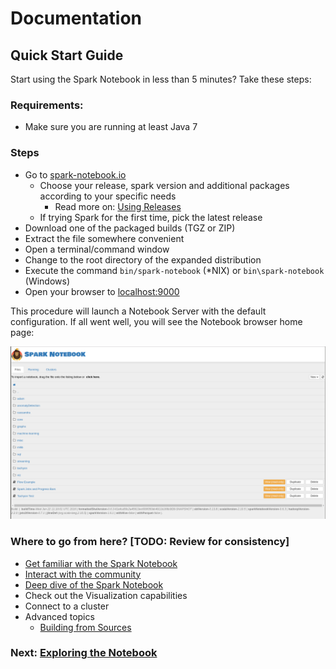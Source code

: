 # Documentation

## Quick Start Guide

Start using the Spark Notebook in less than 5 minutes? Take these steps:

### Requirements:
* Make sure you are running at least Java 7 

### Steps
* Go to [spark-notebook.io](http://spark-notebook.io/)
	* Choose your release, spark version and additional packages according to your specific needs
		- Read more on: [Using Releases](using_releases.md)
	* If trying Spark for the first time, pick the latest release
* Download one of the packaged builds (TGZ or ZIP)
* Extract the file somewhere convenient
* Open a terminal/command window
* Change to the root directory of the expanded distribution
* Execute the command `bin/spark-notebook` (*NIX) or `bin\spark-notebook` (Windows)
* Open your browser to [localhost:9000](http://localhost:9000)

This procedure will launch a Notebook Server with the default configuration. If all went well, you will see the Notebook browser home page:

![Notebook browser home page](./images/spark-notebook-home.png)

### Where to go from here? [TODO: Review for consistency]

* [Get familiar with the Spark Notebook](exploring_notebook.md)
* [Interact with the community](community.md)
* [Deep dive of the Spark Notebook](notebook_browser.md) 
* Check out the Visualization capabilities
* Connect to a cluster 
* Advanced topics
	- [Building from Sources](build_from_source.md)

### Next: [Exploring the Notebook]()
